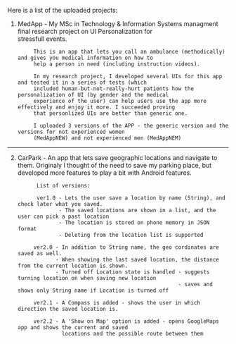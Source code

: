 Here is a list of the uploaded projects:

1) MedApp - My MSc in Technology & Information Systems managment final research project on UI Personalization for  
            stressfull events.
            
            This is an app that lets you call an ambulance (methodically) and gives you medical information on how to
            help a person in need (including instruction videos). 
            
            In my research project, I developed several UIs for this app and tested it in a series of tests (which
            included human-but-not-really-hurt patients how the personalization of UI (by gender and the medical
            experience of the user) can help users use the app more effectively and enjoy it more. I succeeded proving
            that personlized UIs are better than generic one.
            
            I uploaded 3 versions of the APP - the generic version and the versions for not experienced women
            (MedAppNEW) and not experienced men (MedAppNEM)
*******************************************************************************************************            
            
2) CarPark - An app that lets save geographic locations and navigate to them. 
             Originaly I thought of the need to save my parking place, but developed more features to play a bit with
             Android features.
             
             List of versions:
             
             ver1.0 - Lets the user save a location by name (String), and check later what you saved.
                    - The saved locations are shown in a list, and the user can pick a past location
                    - The location is stored on phone memory in JSON format
                    - Deleting from the location list is supported
            
            ver2.0 - In addition to String name, the geo cordinates are saved as well.
                   - When showing the last saved location, the distance from the current location is shown.
                   - Turned off Location state is handled - suggests turning location on when saving new location
                                                          - saves and shows only String name if Location is turned off
                                                          
            ver2.1 - A Compass is added - shows the user in which direction the saved location is.
            
            ver2.2 - A 'Show on Map' option is added - opens GoogleMaps app and shows the current and saved          
                     locations and the possible route between them
            
                        
